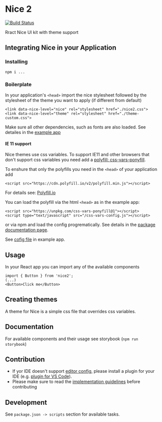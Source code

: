 # Nice 2

[![Build Status](https://travis-ci.com/textkernel/nice2.svg?branch=master)](https://travis-ci.com/textkernel/nice2)

Rract Nice UI kit with theme support

## Integrating Nice in your Application
### Installing

```npm i ...```
### Boilerplate
In your application's `<head>` import the nice stylesheet followed by the stylesheet of the theme you want to apply (if different from default)
```
<link data-nice-level="nice" rel="stylesheet" href="./nice2.css">
<link data-nice-level="theme" rel="stylesheet" href="./theme-custom.css">
```
Make sure all other dependencies, such as fonts are also loaded. See detailes in the [example app](example/public/index.html)

#### IE 11 support
Nice themes use css variables. To support IE11 and other browsers that don't support css variables you need add a [polyfill: css-vars-ponyfill](https://www.npmjs.com/package/css-vars-ponyfill). 

To enshure that only the polyfills you need in the `<head>` of your application add
```
<script src="https://cdn.polyfill.io/v2/polyfill.min.js"></script>
```
For details see: [Polyfill.io](https://polyfill.io/v2/docs/)

You can load the polyfill via the html `<head>` as in the example app: 
```
<script src="https://unpkg.com/css-vars-ponyfill@1"></script>
<script type="text/javascript" src="/css-vars-config.js"></script>
```

or via npm and load the config progrematically. See details in the [package documentation page](https://www.npmjs.com/package/css-vars-ponyfill).

See [cofig file](example/public/css-vars-config) in example app.

## Usage
In your React app you can import any of the available components
```
import { Button } from 'nice2';
(...)
<Button>Click me</Button>
```

## Creating themes
A theme for Nice is a simple css file that overrides css variables.

## Documentation
For available components and their usage see storybook (`npm run storybook`)

## Contribution

* If yor IDE doesn't support [editor config](https://editorconfig.org/), please install a plugin for your IDE (e.g. [plugin for VS Code](https://github.com/editorconfig/editorconfig-vscode)).
* Please make sure to read the [implementation guidelines](src/README.md) before contributing

## Development

See `package.json -> scripts` section for available tasks.
